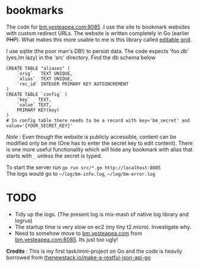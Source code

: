 bookmarks
=========

The code for [bm.yesteapea.com:8085](http://bm.yesteapea.com:8085) .I use the site to bookmark websites with custom redirect URLs. The website is written completely in Go (earlier ~~PHP~~). What makes this more usable to me is this library called [editable grid](https://github.com/webismymind/editablegrid).

I use sqlite (the poor man's DB!) to persist data. The code expects 'foo.db' (yes,Im lazy) in the 'src' directory. Find the db schema below
```
CREATE TABLE "aliases" (
	`orig`	 TEXT UNIQUE,
	`alias`	 TEXT UNIQUE,
	`rec_id` INTEGER PRIMARY KEY AUTOINCREMENT
)
CREATE TABLE `config` (
	`key`	TEXT,
	`value`	TEXT,
	PRIMARY KEY(key)
)
# In config table there needs to be a record with key='bm_secret' and value='{YOUR_SECRET_KEY}' 
```
*Note* : Even though the website is publicly accessible, content can be modified only be me (One has to enter the secret key to edit content). There is one more useful functionality which will hide any bookmark with alias that starts with `_` unless the secret is typed.


To start the server run `go run src/*.go http://localhost:8085`  
The logs would go to `~/log/bm-info.log`, `~/log/bm-error.log`

TODO
===
- Tidy up the logs. (The present log is mix-mash of native log library and logrus)
- The startup time is very slow on ec2 (my tiny t2.micro). Investigate why.
- Need to somehow move to [bm.yesteapea.com](http://bm.yesteapea.com) from [bm.yesteapea.com:8085](http://bm.yesteapea.com:8085). Its just too ugly!

**Credits** : This is my first task/mini-project on Go and the code is heavily borrowed from [thenewstack.io/make-a-restful-json-api-go](http://thenewstack.io/make-a-restful-json-api-go/)
